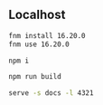 ## Localhost

```sh
fnm install 16.20.0
fnm use 16.20.0
```

```sh
npm i
```

```sh
npm run build
```

```sh
serve -s docs -l 4321
```